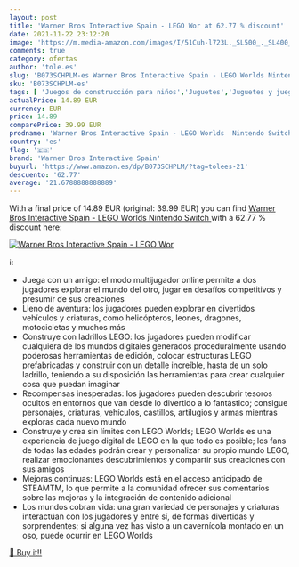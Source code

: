 ```yaml
---
layout: post
title: 'Warner Bros Interactive Spain - LEGO Wor at 62.77 % discount'
date: 2021-11-22 23:12:20
image: 'https://m.media-amazon.com/images/I/51Cuh-l723L._SL500_._SL400_.jpg'
comments: true
category: ofertas
author: 'tole.es'
slug: 'B073SCHPLM-es Warner Bros Interactive Spain - LEGO Worlds Nintendo Switch'
sku: 'B073SCHPLM-es'
tags: [ 'Juegos de construcción para niños','Juguetes','Juguetes y juegos','lego','warner bros interactive spain', ]
actualPrice: 14.89 EUR
currency: EUR
price: 14.89
comparePrice: 39.99 EUR
prodname: 'Warner Bros Interactive Spain - LEGO Worlds  Nintendo Switch '
country: 'es'
flag: '🇪🇸'
brand: 'Warner Bros Interactive Spain'
buyurl: 'https://www.amazon.es/dp/B073SCHPLM/?tag=tolees-21'
descuento: '62.77'
average: '21.6788888888889'
---
```


With a final price of 14.89 EUR (original: 39.99 EUR) you can find [Warner Bros Interactive Spain - LEGO Worlds  Nintendo Switch ](https://www.amazon.es/dp/B073SCHPLM/?tag=tolees-21) with a  62.77 % discount here:

[![Warner Bros Interactive Spain - LEGO Wor](https://m.media-amazon.com/images/I/51Cuh-l723L._SL500_._SL400_.jpg)](https://www.amazon.es/dp/B073SCHPLM/?tag=tolees-21)

ℹ️:

- Juega con un amigo: el modo multijugador online permite a dos jugadores explorar el mundo del otro, jugar en desafíos competitivos y presumir de sus creaciones
- Lleno de aventura: los jugadores pueden explorar en divertidos vehículos y criaturas, como helicópteros, leones, dragones, motocicletas y muchos más
- Construye con ladrillos LEGO: los jugadores pueden modificar cualquiera de los mundos digitales generados proceduralmente usando poderosas herramientas de edición, colocar estructuras LEGO prefabricadas y construir con un detalle increíble, hasta de un solo ladrillo, teniendo a su disposición las herramientas para crear cualquier cosa que puedan imaginar
- Recompensas inesperadas: los jugadores pueden descubrir tesoros ocultos en entornos que van desde lo divertido a lo fantástico; consigue personajes, criaturas, vehículos, castillos, artilugios y armas mientras exploras cada nuevo mundo
- Construye y crea sin límites con LEGO Worlds; LEGO Worlds es una experiencia de juego digital de LEGO en la que todo es posible; los fans de todas las edades podrán crear y personalizar su propio mundo LEGO, realizar emocionantes descubrimientos y compartir sus creaciones con sus amigos
- Mejoras continuas: LEGO Worlds está en el acceso anticipado de STEAMTM, lo que permite a la comunidad ofrecer sus comentarios sobre las mejoras y la integración de contenido adicional
- Los mundos cobran vida: una gran variedad de personajes y criaturas interactúan con los jugadores y entre sí, de formas divertidas y sorprendentes; si alguna vez has visto a un cavernícola montado en un oso, puede ocurrir en LEGO Worlds

[🛒 Buy it!!](https://www.amazon.es/dp/B073SCHPLM/?tag=tolees-21)
